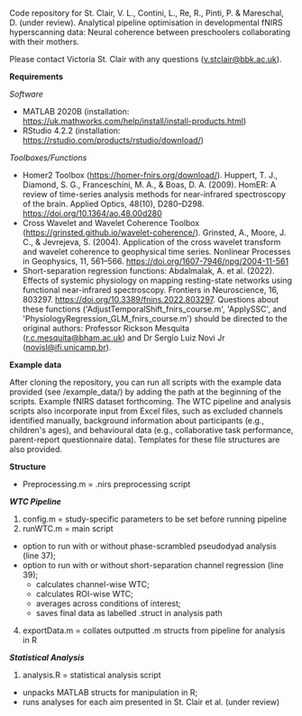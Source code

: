 Code repository for St. Clair, V. L., Contini, L., Re, R., Pinti, P. & Mareschal, D. (under review). Analytical pipeline optimisation in developmental fNIRS hyperscanning data: Neural coherence between preschoolers collaborating with their mothers. 

Please contact Victoria St. Clair with any questions (v.stclair@bbk.ac.uk).

**Requirements**

_Software_

  - MATLAB 2020B (installation: https://uk.mathworks.com/help/install/install-products.html)
  - RStudio 4.2.2 (installation: https://rstudio.com/products/rstudio/download/)

_Toolboxes/Functions_

  - Homer2 Toolbox (https://homer-fnirs.org/download/). Huppert, T. J., Diamond, S. G., Franceschini, M. A., & Boas, D. A. (2009). HomER: A review of time-series analysis methods for near-infrared spectroscopy of the brain. Applied Optics, 48(10), D280–D298. https://doi.org/10.1364/ao.48.00d280
  - Cross Wavelet and Wavelet Coherence Toolbox (https://grinsted.github.io/wavelet-coherence/). Grinsted, A., Moore, J. C., & Jevrejeva, S. (2004). Application of the cross wavelet transform and wavelet coherence to geophysical time series. Nonlinear Processes in Geophysics, 11, 561–566. https://doi.org/1607-7946/npg/2004-11-561
  - Short-separation regression functions: Abdalmalak, A. et al. (2022). Effects of systemic physiology on mapping resting-state networks using functional near-infrared spectroscopy. Frontiers in Neuroscience, 16, 803297. https://doi.org/10.3389/fnins.2022.803297. Questions about these functions ('AdjustTemporalShift_fnirs_course.m', 'ApplySSC', and 'PhysiologyRegression_GLM_fnirs_course.m') should be directed to the original authors: Professor Rickson Mesquita (r.c.mesquita@bham.ac.uk) and Dr Sergio Luiz Novi Jr (novisl@ifi.unicamp.br).
  
**Example data**

After cloning the repository, you can run all scripts with the example data provided (see /example_data/) by adding the path at the beginning of the scripts. Example fNIRS dataset forthcoming. The WTC pipeline and analysis scripts also incorporate input from Excel files, such as excluded channels identified manually, background information about participants (e.g., children's ages), and behavioural data (e.g., collaborative task performance, parent-report questionnaire data). Templates for these file structures are also provided.

**Structure**
- Preprocessing.m = .nirs preprocessing script

***WTC Pipeline***
1. config.m = study-specific parameters to be set before running pipeline
2. runWTC.m = main script
  - option to run with or without phase-scrambled pseudodyad analysis (line 37);
  - option to run with or without short-separation channel regression (line 39);
    - calculates channel-wise WTC;
    - calculates ROI-wise WTC;
    - averages across conditions of interest;
    - saves final data as labelled .struct in analysis path
4. exportData.m = collates outputted .m structs from pipeline for analysis in R

***Statistical Analysis***
1. analysis.R = statistical analysis script
  - unpacks MATLAB structs for manipulation in R;
  - runs analyses for each aim presented in St. Clair et al. (under review)
